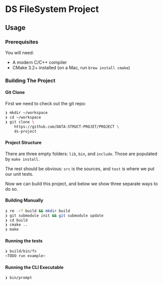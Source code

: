 # DS FileSystem Project

## Usage

### Prerequisites

You will need:

 * A modern C/C++ compiler
 * CMake 3.2+ installed (on a Mac, run `brew install cmake`)

### Building The Project

#### Git Clone

First we need to check out the git repo:

```bash
❯ mkdir ~/workspace
❯ cd ~/workspace
❯ git clone \
    https://github.com/DATA-STRUCT-PROJET/PROJECT \
    ds-project
```

#### Project Structure

There are three empty folders: `lib`, `bin`, and `include`. Those are populated by `make install`.

The rest should be obvious: `src` is the sources, and `test` is where we put our unit tests.

Now we can build this project, and below we show three separate ways to do so.

#### Building Manually

```bash
❯ rm -rf build && mkdir build
❯ git submodule init && git submodule update
❯ cd build
❯ cmake ..
❯ make
```


#### Running the tests

```bash
❯ build/bin/fs
<TODO run example>
```

#### Running the CLI Executable

```bash
❯ bin/prompt
```